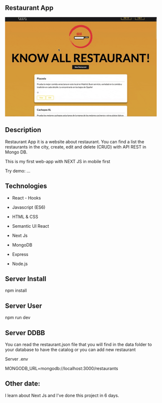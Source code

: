 ## Restaurant App

<img src="/src/styles/assets/giphy.gif" alt="demo" style="width:500px"/>

## Description

Restaurant App it is a website about restaurant. You can find a list the restaurants in the city, create, edit and delete (CRUD) with API REST in Mongo DB.

This is my first web-app with NEXT JS in mobile first

Try demo: ...

## Technologies

- React - Hooks
- Javascript (ES6)
- HTML & CSS
- Semantic UI React

- Next Js
- MongoDB
- Express
- Node.js

## Server Install

npm install

## Server User

npm run dev

## Server DDBB

You can read the restaurant.json file that you will find in the data folder to your database to have the catalog or you can add new restaurant

Server .env

MONGODB_URL=mongodb://localhost:3000/restaurants

## Other date:

I learn about Next Js and I've done this project in 6 days.
